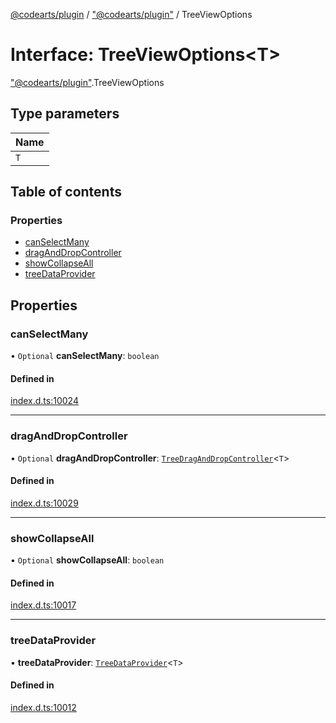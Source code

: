 [@codearts/plugin](../README.md) / ["@codearts/plugin"](../modules/_codearts_plugin_.md) / TreeViewOptions

# Interface: TreeViewOptions<T\>

["@codearts/plugin"](../modules/_codearts_plugin_.md).TreeViewOptions

## Type parameters

| Name |
| :------ |
| `T` |

## Table of contents

### Properties

- [canSelectMany](codearts_plugin_.TreeViewOptions.md#canselectmany)
- [dragAndDropController](codearts_plugin_.TreeViewOptions.md#draganddropcontroller)
- [showCollapseAll](codearts_plugin_.TreeViewOptions.md#showcollapseall)
- [treeDataProvider](codearts_plugin_.TreeViewOptions.md#treedataprovider)

## Properties

### canSelectMany

• `Optional` **canSelectMany**: `boolean`

#### Defined in

[index.d.ts:10024](https://github.com/huaweicloud/cloudide-plugin-api/blob/b58031b/index.d.ts#L10024)

___

### dragAndDropController

• `Optional` **dragAndDropController**: [`TreeDragAndDropController`](codearts_plugin_.TreeDragAndDropController.md)<`T`\>

#### Defined in

[index.d.ts:10029](https://github.com/huaweicloud/cloudide-plugin-api/blob/b58031b/index.d.ts#L10029)

___

### showCollapseAll

• `Optional` **showCollapseAll**: `boolean`

#### Defined in

[index.d.ts:10017](https://github.com/huaweicloud/cloudide-plugin-api/blob/b58031b/index.d.ts#L10017)

___

### treeDataProvider

• **treeDataProvider**: [`TreeDataProvider`](codearts_plugin_.TreeDataProvider.md)<`T`\>

#### Defined in

[index.d.ts:10012](https://github.com/huaweicloud/cloudide-plugin-api/blob/b58031b/index.d.ts#L10012)
